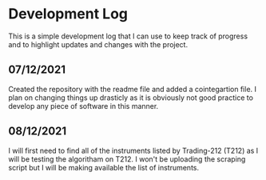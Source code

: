 # Development Log

This is a simple development log that I can use to keep track of progress and to highlight updates and changes with the project. 
  
 ## 07/12/2021
 Created the repository with the readme file and added a cointegartion file. I plan on changing things up drasticly as it is obviously not good practice to develop any piece of software in this manner. 
 ## 08/12/2021
 I will first need to find all of the instruments listed by Trading-212 (T212) as I will be testing the algoritham on T212. I won't be uploading the scraping script but I will be making available the list of instruments. 
